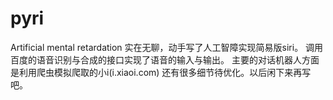 # pyri
Artificial mental retardation
实在无聊，动手写了人工智障实现简易版siri。
调用百度的语音识别与合成的接口实现了语音的输入与输出。
主要的对话机器人方面是利用爬虫模拟爬取的小i(i.xiaoi.com)
还有很多细节待优化。以后闲下来再写吧。